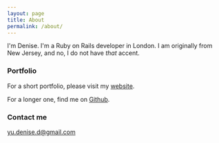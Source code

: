 ```yaml
---
layout: page
title: About
permalink: /about/
---
```


I'm Denise. I'm a Ruby on Rails developer in London. I am originally from New Jersey, and no, I do not have *that* accent.

### Portfolio

For a short portfolio, please visit my [website](http://deniseyu.com/projects).

For a longer one, find me on [Github](http://github.com/deniseyu).

### Contact me

[yu.denise.d@gmail.com](mailto:yu.denise.d@gmail.com)